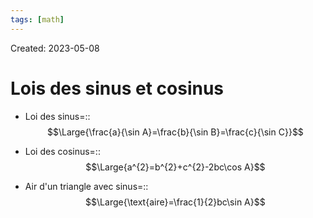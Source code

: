 ```yaml
---
tags: [math] 
---
```

Created: 2023-05-08

# Lois des sinus et cosinus
- Loi des sinus=::$$\Large{\frac{a}{\sin A}=\frac{b}{\sin B}=\frac{c}{\sin C}}$$
<!--SR:!2023-11-14,117,250-->
- Loi des cosinus=::$$\Large{a^{2}=b^{2}+c^{2}-2bc\cos A}$$
<!--SR:!2024-01-11,91,230-->

- Air d'un triangle avec sinus=::$$\Large{\text{aire}=\frac{1}{2}bc\sin A}$$
<!--SR:!2023-10-26,105,250-->

